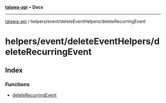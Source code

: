 [**talawa-api**](../../../../README.md) • **Docs**

***

[talawa-api](../../../../modules.md) / helpers/event/deleteEventHelpers/deleteRecurringEvent

# helpers/event/deleteEventHelpers/deleteRecurringEvent

## Index

### Functions

- [deleteRecurringEvent](functions/deleteRecurringEvent.md)
